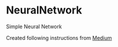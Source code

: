 # NeuralNetwork
Simple Neural Network

Created following instructions from 
[Medium](https://medium.com/coinmonks/implement-a-simple-neural-network-in-c-net-part-2-9fa92ef454a8)
